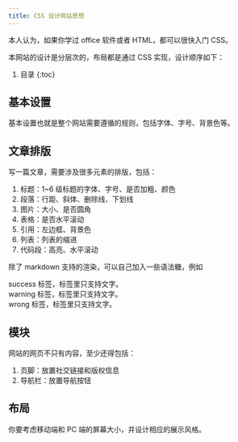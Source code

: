 ```yaml
---
title: CSS 设计网站思想
---
```


本人认为，如果你学过 office 软件或者 HTML，都可以很快入门 CSS。

本网站的设计是分层次的，布局都是通过 CSS 实现，设计顺序如下：

1. 目录
{:toc}

## 基本设置

基本设置也就是整个网站需要遵循的规则，包括字体、字号、背景色等。

## 文章排版

写一篇文章，需要涉及很多元素的排版，包括：

1. 标题：1~6 级标题的字体、字号、是否加粗、颜色
2. 段落：行距、斜体、删除线、下划线
3. 图片：大小、是否圆角
4. 表格：是否水平滚动
5. 引用：左边框、背景色
6. 列表：列表的缩进
7. 代码段：高亮、水平滚动

除了 markdown 支持的渲染，可以自己加入一些语法糖，例如

<div class = "success">
success 标签，标签里只支持文字。
</div>

<div class = "warning">
warning 标签，标签里只支持文字。
</div>

<div class = "wrong">
wrong 标签，标签里只支持文字。
</div>

## 模块

网站的网页不只有内容，至少还得包括：

1. 页脚：放置社交链接和版权信息
2. 导航栏：放置导航按钮

## 布局

你要考虑移动端和 PC 端的屏幕大小，并设计相应的展示风格。